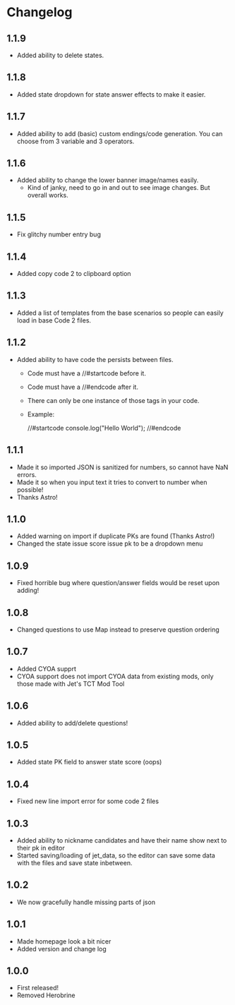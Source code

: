 # Changelog

## 1.1.9

- Added ability to delete states.

## 1.1.8

- Added state dropdown for state answer effects to make it easier.

## 1.1.7

- Added ability to add (basic) custom endings/code generation. You can choose from 3 variable and 3 operators.
  
## 1.1.6

- Added ability to change the lower banner image/names easily.
    - Kind of janky, need to go in and out to see image changes. But overall works.

## 1.1.5

- Fix glitchy number entry bug

## 1.1.4

- Added copy code 2 to clipboard option

## 1.1.3

- Added a list of templates from the base scenarios so people can easily load in base Code 2 files.

## 1.1.2

- Added ability to have code the persists between files.
    - Code must have a //#startcode before it.
    - Code must have a //#endcode after it.
    - There can only be one instance of those tags in your code.
    - Example:

        //#startcode
        console.log("Hello World");
        //#endcode


## 1.1.1

- Made it so imported JSON is sanitized for numbers, so cannot have NaN errors.
- Made it so when you input text it tries to convert to number when possible!
- Thanks Astro! 

## 1.1.0

- Added warning on import if duplicate PKs are found (Thanks Astro!)
- Changed the state issue score issue pk to be a dropdown menu

## 1.0.9

- Fixed horrible bug where question/answer fields would be reset upon adding!

## 1.0.8

- Changed questions to use Map instead to preserve question ordering

## 1.0.7

- Added CYOA supprt
- CYOA support does not import CYOA data from existing mods, only those made with Jet's TCT Mod Tool

## 1.0.6

- Added ability to add/delete questions!

## 1.0.5

- Added state PK field to answer state score (oops)

## 1.0.4

- Fixed new line import error for some code 2 files

## 1.0.3

- Added ability to nickname candidates and have their name show next to their pk in editor
- Started saving/loading of jet_data, so the editor can save some data with the files and save state inbetween.

## 1.0.2

- We now gracefully handle missing parts of json

## 1.0.1

- Made homepage look a bit nicer
- Added version and change log

## 1.0.0

- First released!
- Removed Herobrine